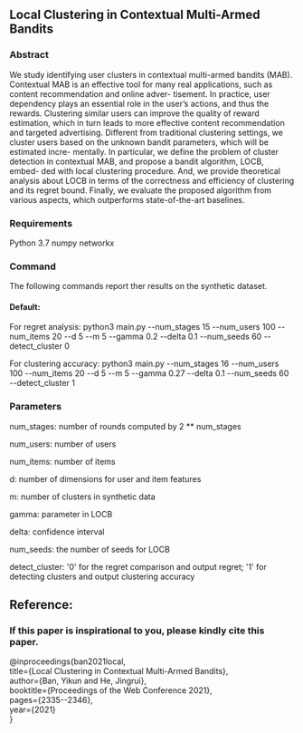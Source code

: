 ## Local Clustering in Contextual Multi-Armed Bandits

### Abstract

We study identifying user clusters in contextual multi-armed bandits (MAB). Contextual MAB is an effective tool for many real applications, such as content recommendation and online adver- tisement. In practice, user dependency plays an essential role in the user’s actions, and thus the rewards. Clustering similar users can improve the quality of reward estimation, which in turn leads to more effective content recommendation and targeted advertising. Different from traditional clustering settings, we cluster users based on the unknown bandit parameters, which will be estimated incre- mentally. In particular, we define the problem of cluster detection in contextual MAB, and propose a bandit algorithm, LOCB, embed- ded with local clustering procedure. And, we provide theoretical analysis about LOCB in terms of the correctness and efficiency of clustering and its regret bound. Finally, we evaluate the proposed algorithm from various aspects, which outperforms state-of-the-art baselines.


### Requirements

Python 3.7
numpy
networkx

### Command
The following commands report ther results on the synthetic dataset.

#### Default:

For regret analysis:
python3 main.py --num_stages 15 --num_users 100 --num_items 20 --d 5 --m 5 --gamma 0.2 --delta 0.1 --num_seeds 60 --detect_cluster 0

For clustering accuracy:
python3 main.py --num_stages 16 --num_users 100 --num_items 20 --d 5 --m 5 --gamma 0.27 --delta 0.1 --num_seeds 60 --detect_cluster 1


### Parameters

num_stages: number of rounds computed by 2 ** num_stages

num_users: number of users

num_items: number of items

d: number of dimensions for user and item features

m: number of clusters in synthetic data

gamma: parameter in LOCB

delta: confidence interval

num_seeds: the number of seeds for LOCB

detect_cluster: '0' for the regret comparison and output regret; '1' for detecting clusters and output clustering accuracy

## Reference:

### If this paper is inspirational to you, please kindly cite this paper.

@inproceedings{ban2021local,  
  title={Local Clustering in Contextual Multi-Armed Bandits},  
  author={Ban, Yikun and He, Jingrui},  
  booktitle={Proceedings of the Web Conference 2021},  
  pages={2335--2346},  
  year={2021}  
}  
